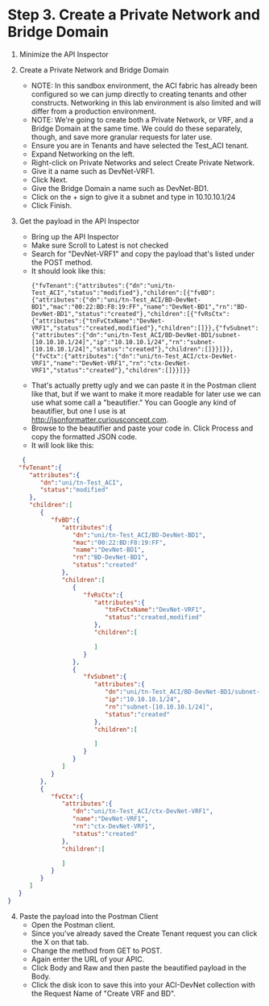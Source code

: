 # Step 3. Create a Private Network and Bridge Domain

1. Minimize the API Inspector

2. Create a Private Network and Bridge Domain
    * NOTE: In this sandbox environment, the ACI fabric has already been configured so we can jump directly to creating tenants and other constructs. Networking in this lab environment is also limited and will differ from a production environment.
    * NOTE: We're going to create both a Private Network, or VRF, and a Bridge Domain at the same time. We could do these separately, though, and save more granular requests for later use.
    * Ensure you are in Tenants and have selected the Test_ACI tenant.
    * Expand Networking on the left.
    * Right-click on Private Networks and select Create Private Network.
    * Give it a name such as DevNet-VRF1.
    * Click Next.
    * Give the Bridge Domain a name such as DevNet-BD1.
    * Click on the + sign to give it a subnet and type in 10.10.10.1/24
    * Click Finish.

3. Get the payload in the API Inspector
    * Bring up the API Inspector
    * Make sure Scroll to Latest is not checked
    * Search for "DevNet-VRF1" and copy the payload that's listed under the POST method.
    * It should look like this: 
        ```
        {"fvTenant":{"attributes":{"dn":"uni/tn-Test_ACI","status":"modified"},"children":[{"fvBD":{"attributes":{"dn":"uni/tn-Test_ACI/BD-DevNet-BD1","mac":"00:22:BD:F8:19:FF","name":"DevNet-BD1","rn":"BD-DevNet-BD1","status":"created"},"children":[{"fvRsCtx":{"attributes":{"tnFvCtxName":"DevNet-VRF1","status":"created,modified"},"children":[]}},{"fvSubnet":{"attributes":{"dn":"uni/tn-Test_ACI/BD-DevNet-BD1/subnet-[10.10.10.1/24]","ip":"10.10.10.1/24","rn":"subnet-[10.10.10.1/24]","status":"created"},"children":[]}}]}},{"fvCtx":{"attributes":{"dn":"uni/tn-Test_ACI/ctx-DevNet-VRF1","name":"DevNet-VRF1","rn":"ctx-DevNet-VRF1","status":"created"},"children":[]}}]}}
        ```
    * That's actually pretty ugly and we can paste it in the Postman client like that, but if we want to make it more readable for later use we can use what some call a "beautifier." You can Google any kind of beautifier, but one I use is at http://jsonformatter.curiousconcept.com.
    * Browse to the beautifier and paste your code in. Click Process and copy the formatted JSON code.
    * It will look like this:
```json
    {  
   "fvTenant":{  
      "attributes":{  
         "dn":"uni/tn-Test_ACI",
         "status":"modified"
      },
      "children":[  
         {  
            "fvBD":{  
               "attributes":{  
                  "dn":"uni/tn-Test_ACI/BD-DevNet-BD1",
                  "mac":"00:22:BD:F8:19:FF",
                  "name":"DevNet-BD1",
                  "rn":"BD-DevNet-BD1",
                  "status":"created"
               },
               "children":[  
                  {  
                     "fvRsCtx":{  
                        "attributes":{  
                           "tnFvCtxName":"DevNet-VRF1",
                           "status":"created,modified"
                        },
                        "children":[  

                        ]
                     }
                  },
                  {  
                     "fvSubnet":{  
                        "attributes":{  
                           "dn":"uni/tn-Test_ACI/BD-DevNet-BD1/subnet-[10.10.10.1/24]",
                           "ip":"10.10.10.1/24",
                           "rn":"subnet-[10.10.10.1/24]",
                           "status":"created"
                        },
                        "children":[  

                        ]
                     }
                  }
               ]
            }
         },
         {  
            "fvCtx":{  
               "attributes":{  
                  "dn":"uni/tn-Test_ACI/ctx-DevNet-VRF1",
                  "name":"DevNet-VRF1",
                  "rn":"ctx-DevNet-VRF1",
                  "status":"created"
               },
               "children":[  

               ]
            }
         }
      ]
   }
}
```

4. Paste the payload into the Postman Client
    * Open the Postman client.
    * Since you've already saved the Create Tenant request you can click the X on that tab.
    * Change the method from GET to POST.
    * Again enter the URL of your APIC.
    * Click Body and Raw and then paste the beautified payload in the Body.
    * Click the disk icon to save this into your ACI-DevNet collection with the Request Name of "Create VRF and BD".
